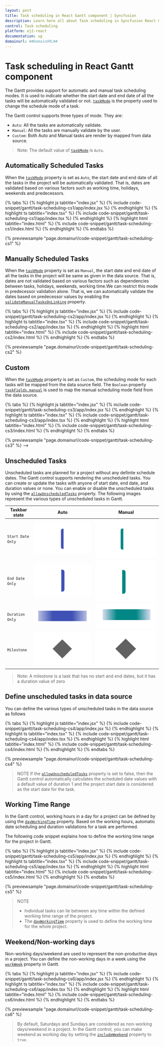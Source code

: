 ```yaml
---
layout: post
title: Task scheduling in React Gantt component | Syncfusion
description: Learn here all about Task scheduling in Syncfusion React Gantt component of Syncfusion Essential JS 2 and more.
control: Task scheduling 
platform: ej2-react
documentation: ug
domainurl: ##DomainURL##
---
```


# Task scheduling in React Gantt component

The Gantt provides support for automatic and manual task scheduling modes. It is used to indicate whether the start date and end date of all the tasks will be automatically validated or not. [`taskMode`](https://ej2.syncfusion.com/react/documentation/api/gantt/#taskmode) is the property used to change the schedule mode of a task.

The Gantt control supports three types of mode. They are:

* `Auto`: All the tasks are automatically validate.
* `Manual`: All the tasks are manually validate by the user.
* `Custom`: Both Auto and Manual tasks are render by mapped from data source.

>Note: The default value of [`taskMode`](https://ej2.syncfusion.com/react/documentation/api/gantt/#taskmode) is `Auto`.

## Automatically Scheduled Tasks

When the [`taskMode`](https://ej2.syncfusion.com/react/documentation/api/gantt/#taskmode) property is set as `Auto`, the start date and end date of all the tasks in the project will be automatically validated. That is, dates are validated based on various factors such as working time, holidays, weekends and predecessors.

{% tabs %}
{% highlight js tabtitle="index.jsx" %}
{% include code-snippet/gantt/task-scheduling-cs1/app/index.jsx %}
{% endhighlight %}
{% highlight ts tabtitle="index.tsx" %}
{% include code-snippet/gantt/task-scheduling-cs1/app/index.tsx %}
{% endhighlight %}
{% highlight html tabtitle="index.html" %}
{% include code-snippet/gantt/task-scheduling-cs1/index.html %}
{% endhighlight %}
{% endtabs %}
        
{% previewsample "page.domainurl/code-snippet/gantt/task-scheduling-cs1" %}

## Manually Scheduled Tasks

When the [`taskMode`](https://ej2.syncfusion.com/react/documentation/api/gantt/#taskmode) property is set as `Manual`, the start date and end date of all the tasks in the project will be same as given in the data source. That is, dates are not validated based on various factors such as dependencies between tasks, holidays, weekends, working time.We can restrict this mode in predecessor validation alone. That is, we can automatically validate the dates based on predecessor values by enabling the [`validateManualTasksOnLinking`](https://ej2.syncfusion.com/react/documentation/api/gantt/#validatemanualtasksonlinking) property.

{% tabs %}
{% highlight js tabtitle="index.jsx" %}
{% include code-snippet/gantt/task-scheduling-cs2/app/index.jsx %}
{% endhighlight %}
{% highlight ts tabtitle="index.tsx" %}
{% include code-snippet/gantt/task-scheduling-cs2/app/index.tsx %}
{% endhighlight %}
{% highlight html tabtitle="index.html" %}
{% include code-snippet/gantt/task-scheduling-cs2/index.html %}
{% endhighlight %}
{% endtabs %}
        
{% previewsample "page.domainurl/code-snippet/gantt/task-scheduling-cs2" %}

## Custom

When the [`taskMode`](https://ej2.syncfusion.com/react/documentation/api/gantt/#taskmode) property is set as `Custom`, the scheduling mode for each tasks will be mapped from the data source field. The `Boolean` property [`taskFields.manual`](https://ej2.syncfusion.com/react/documentation/api/gantt/taskFields/#manual) is used to map the manual scheduling mode field from the data source.

{% tabs %}
{% highlight js tabtitle="index.jsx" %}
{% include code-snippet/gantt/task-scheduling-cs3/app/index.jsx %}
{% endhighlight %}
{% highlight ts tabtitle="index.tsx" %}
{% include code-snippet/gantt/task-scheduling-cs3/app/index.tsx %}
{% endhighlight %}
{% highlight html tabtitle="index.html" %}
{% include code-snippet/gantt/task-scheduling-cs3/index.html %}
{% endhighlight %}
{% endtabs %}
        
{% previewsample "page.domainurl/code-snippet/gantt/task-scheduling-cs3" %} -->

## Unscheduled Tasks

Unscheduled tasks are planned for a project without any definite schedule dates. The Gantt control supports rendering the unscheduled tasks. You can create or update the tasks with anyone of start date, end date, and duration values or none. You can enable or disable the unscheduled tasks by using the [`allowUnscheduledTasks`](https://ej2.syncfusion.com/react/documentation/api/gantt/#allowunscheduledtasks) property. The following images represent the various types of unscheduled tasks in Gantt.

Taskbar state |Auto |Manual
-----|-----|-----
`Start Date Only` | ![Alt text](images/startDate-only.png) | ![Alt text](images/startDate-manual.png)
`End Date Only` | ![Alt text](images/endDate-only.png) | ![Alt text](images/endDate-manual.png)
`Duration Only` | ![Alt text](images/duration-only.png) | ![Alt text](images/duration-manual.png)
`Milestone`| ![Alt text](images/milestone.png) | ![Alt text](images/milestone.png)

>Note: A milestone is a task that has no start and end dates, but it has a duration value of zero

## Define unscheduled tasks in data source

You can define the various types of unscheduled tasks in the data source as follows

{% tabs %}
{% highlight js tabtitle="index.jsx" %}
{% include code-snippet/gantt/task-scheduling-cs4/app/index.jsx %}
{% endhighlight %}
{% highlight ts tabtitle="index.tsx" %}
{% include code-snippet/gantt/task-scheduling-cs4/app/index.tsx %}
{% endhighlight %}
{% highlight html tabtitle="index.html" %}
{% include code-snippet/gantt/task-scheduling-cs4/index.html %}
{% endhighlight %}
{% endtabs %}
        
{% previewsample "page.domainurl/code-snippet/gantt/task-scheduling-cs4" %}

> NOTE
> If the [`allowUnscheduledTasks`](https://ej2.syncfusion.com/react/documentation/api/gantt/#allowunscheduledtasks) property is set to false, then the Gantt control automatically calculates the scheduled date values with a default value of duration 1 and the project start date is considered as the start date for the task.

## Working Time Range

In the Gantt control, working hours in a day for a project can be defined by using the [`dayWorkingTime`](https://ej2.syncfusion.com/react/documentation/api/gantt/dayWorkingTime/) property. Based on the working hours, automatic date scheduling and duration validations for a task are performed.

The following code snippet explains how to define the working time range for the project in Gantt.

{% tabs %}
{% highlight js tabtitle="index.jsx" %}
{% include code-snippet/gantt/task-scheduling-cs5/app/index.jsx %}
{% endhighlight %}
{% highlight ts tabtitle="index.tsx" %}
{% include code-snippet/gantt/task-scheduling-cs5/app/index.tsx %}
{% endhighlight %}
{% highlight html tabtitle="index.html" %}
{% include code-snippet/gantt/task-scheduling-cs5/index.html %}
{% endhighlight %}
{% endtabs %}
        
{% previewsample "page.domainurl/code-snippet/gantt/task-scheduling-cs5" %}

> NOTE
>* Individual tasks can lie between any time within the defined working time range of the project.
>* The [`dayWorkingTime`](https://ej2.syncfusion.com/react/documentation/api/gantt/dayWorkingTime/) property is used to define the working time for the whole project.

## Weekend/Non-working days

Non-working days/weekend are used to represent the non-productive days in a project. You can define the non-working days in a week using the [`workWeek`](https://ej2.syncfusion.com/react/documentation/api/gantt/#workweek) property in Gantt.

{% tabs %}
{% highlight js tabtitle="index.jsx" %}
{% include code-snippet/gantt/task-scheduling-cs6/app/index.jsx %}
{% endhighlight %}
{% highlight ts tabtitle="index.tsx" %}
{% include code-snippet/gantt/task-scheduling-cs6/app/index.tsx %}
{% endhighlight %}
{% highlight html tabtitle="index.html" %}
{% include code-snippet/gantt/task-scheduling-cs6/index.html %}
{% endhighlight %}
{% endtabs %}
        
{% previewsample "page.domainurl/code-snippet/gantt/task-scheduling-cs6" %}

> By default, Saturdays and Sundays are considered as non-working days/weekend in a project.
> In the Gantt control, you can make weekend as working day by setting the [`includeWeekend`](https://ej2.syncfusion.com/react/documentation/api/gantt/#includeweekend) property to `true`.